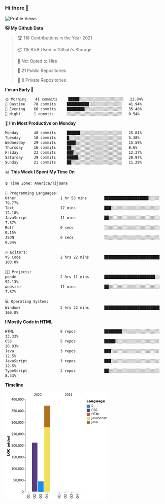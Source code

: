 ### Hi there 👋

<!--START_SECTION:waka-->
![Profile Views](http://img.shields.io/badge/Profile%20Views-14-blue)

**🐱 My Github Data** 

> 🏆 118 Contributions in the Year 2021
 > 
> 📦 115.8 kB Used in Github's Storage 
 > 
> 🚫 Not Opted to Hire
 > 
> 📜 21 Public Repositories 
 > 
> 🔑 8 Private Repositories  
 > 
**I'm an Early 🐤** 

```text
🌞 Morning    41 commits     █████░░░░░░░░░░░░░░░░░░░░   22.04% 
🌆 Daytime    78 commits     ██████████░░░░░░░░░░░░░░░   41.94% 
🌃 Evening    66 commits     ████████░░░░░░░░░░░░░░░░░   35.48% 
🌙 Night      1 commits      ░░░░░░░░░░░░░░░░░░░░░░░░░   0.54%

```
📅 **I'm Most Productive on Monday** 

```text
Monday       48 commits     ██████░░░░░░░░░░░░░░░░░░░   25.81% 
Tuesday      10 commits     █░░░░░░░░░░░░░░░░░░░░░░░░   5.38% 
Wednesday    29 commits     ████░░░░░░░░░░░░░░░░░░░░░   15.59% 
Thursday     16 commits     ██░░░░░░░░░░░░░░░░░░░░░░░   8.6% 
Friday       23 commits     ███░░░░░░░░░░░░░░░░░░░░░░   12.37% 
Saturday     39 commits     █████░░░░░░░░░░░░░░░░░░░░   20.97% 
Sunday       21 commits     ██░░░░░░░░░░░░░░░░░░░░░░░   11.29%

```


📊 **This Week I Spent My Time On** 

```text
⌚︎ Time Zone: America/Tijuana

💬 Programming Languages: 
Other                    1 hr 53 mins        ████████████████████░░░░░   79.77% 
Text                     17 mins             ███░░░░░░░░░░░░░░░░░░░░░░   12.18% 
JavaScript               11 mins             ██░░░░░░░░░░░░░░░░░░░░░░░   7.87% 
Roff                     0 secs              ░░░░░░░░░░░░░░░░░░░░░░░░░   0.15% 
JSON                     0 secs              ░░░░░░░░░░░░░░░░░░░░░░░░░   0.04%

🔥 Editors: 
VS Code                  2 hrs 22 mins       █████████████████████████   100.0%

🐱‍💻 Projects: 
pande                    2 hrs 11 mins       ███████████████████████░░   92.13% 
website                  11 mins             ██░░░░░░░░░░░░░░░░░░░░░░░   7.87%

💻 Operating System: 
Windows                  2 hrs 22 mins       █████████████████████████   100.0%

```

**I Mostly Code in HTML** 

```text
HTML                     8 repos             ████████░░░░░░░░░░░░░░░░░   33.33% 
CSS                      5 repos             █████░░░░░░░░░░░░░░░░░░░░   20.83% 
Java                     3 repos             ███░░░░░░░░░░░░░░░░░░░░░░   12.5% 
JavaScript               3 repos             ███░░░░░░░░░░░░░░░░░░░░░░   12.5% 
TypeScript               2 repos             ██░░░░░░░░░░░░░░░░░░░░░░░   8.33%

```


**Timeline**

![Chart not found](https://raw.githubusercontent.com/Aarushi-Pandey/Aarushi-Pandey/main/charts/bar_graph.png) 


<!--END_SECTION:waka-->
